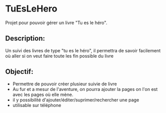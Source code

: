 # TuEsLeHero
Projet pour pouvoir gérer un livre "Tu es le héro".

## Description:
Un suivi des livres de type "tu es le héro", il permettra de savoir facilement où aller si on veut faire toute les fin possible du livre

## Objectif:
- Permettre de pouvoir créer plusieur suivie de livre
- Au fur et a mesur de l'aventure, on pourra ajouter la pages on l'on est avec les pages où elle mène.
- il y possibilité d'ajouter/éditer/suprimer/rechercher une page
- utilisable sur téléphone


